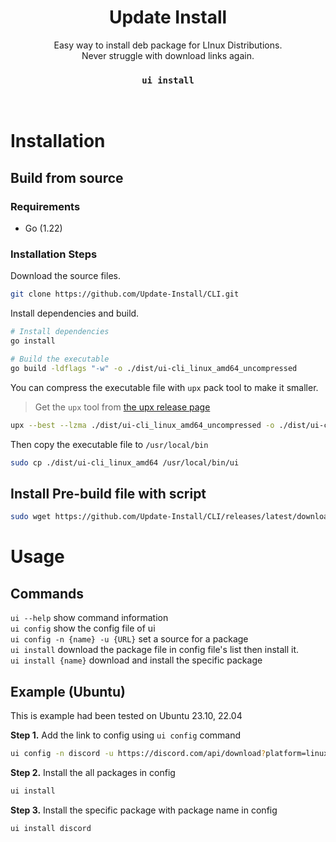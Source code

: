 <div align="center">
<h1>Update Install</h1>
Easy way to install deb package for LInux Distributions.<br>
Never struggle with download links again.<br>
<h3><code>ui install</code></h3>
<br>
</div>

# Installation
## Build from source
### Requirements
- Go (1.22)

### Installation Steps
Download the source files.
```bash
git clone https://github.com/Update-Install/CLI.git
```

Install dependencies and build.
```bash
# Install dependencies
go install

# Build the executable
go build -ldflags "-w" -o ./dist/ui-cli_linux_amd64_uncompressed
```

You can compress the executable file with `upx` pack tool to make it smaller.
> Get the `upx` tool from [the upx release page](https://github.com/upx/upx/releases/latest)
```bash
upx --best --lzma ./dist/ui-cli_linux_amd64_uncompressed -o ./dist/ui-cli_linux_amd64
```

Then copy the executable file to `/usr/local/bin`
```bash
sudo cp ./dist/ui-cli_linux_amd64 /usr/local/bin/ui
```

## Install Pre-build file with script
```bash
sudo wget https://github.com/Update-Install/CLI/releases/latest/download/ui-cli_linux_amd64 -q --show-progress --progress=bar:force -O /usr/local/bin/ui
```

# Usage
## Commands
`ui --help` show command information  
`ui config` show the config file of ui  
`ui config -n {name} -u {URL}` set a source for a package  
`ui install` download the package file in config file's list then install it.  
`ui install {name}` download and install the specific package

## Example (Ubuntu)
This is example had been tested on Ubuntu 23.10, 22.04

**Step 1.** Add the link to config using `ui config` command

```bash
ui config -n discord -u https://discord.com/api/download?platform=linux&format=deb
```

**Step 2.** Install the all packages in config

```bash
ui install
```

**Step 3.** Install the specific package with package name in config
```bash
ui install discord
``` 
